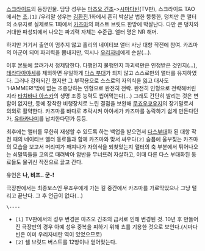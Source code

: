 [스크라이드](%EC%8A%A4%ED%81%AC%EB%9D%BC%EC%9D%B4%EB%93%9C.md)의 등장인물. 담당 성우는
[마츠오 긴조](%EB%A7%88%EC%B8%A0%EC%98%A4%20%EA%B8%B4%EC%A1%B0.md)->[시마다빈](%EC%8B%9C%EB%A7%88%EB%8B%A4%20%EB%B9%88.md)(TV판), 스크라이드 TAO에서는
[쵸](%EC%B5%B8.md).`[1]` /우리말 성우는
[김환진](%EA%B9%80%ED%99%98%EC%A7%84.md).1화에서 흔히 박살날 법한 뚱뚱한, 덩치만 큰 앨터의 소유자로
실제로도 1화에서 [카즈마](%EC%B9%B4%EC%A6%88%EB%A7%88.md)의 퍼스트 브릿드 한방에 박살난다. 다만 큰 덩치와
거대한 파성퇴에서 나오는 파괴력 자체는 수준급. 앨터 명은 NR 해머.

하지만 거기서 출연이 멈추지 않고 홀리의 네이티브 앨터 사냥 대항 작전에 참여. 카즈마의 아군이 되어 파괴력을 뽐내지만, 역시나
[우리자네](%EC%9A%B0%EB%A6%AC%EC%9E%90%EB%84%A4.md)에게 순살(...).

이후 본토에 끌려가서 정제당한다. 다행인지 불행인지 파괴력만은 인정받은 것인지(...), [테라다아야세](%ED%85%8C%EB%9D%BC%EB%8B%A4%20%EC%95%84%EC%95%BC%EC%84%B8.md)를 제외하면
유일하게 [다스 부대](%EB%8B%A4%EC%8A%A4%20%EB%B6%80%EB%8C%80.md)가 되지 않고 스스로만의 앨터를
유지하였다. 그러나 강화되긴 했지만 그 부작용으로 스스로의 자의식을 잃고 대사도 'HAMMER!'밖에 없는 조종당하는 인형으로 완전히 전락.
완전히 인형으로 전락해버린지라 [타치바나 아스카](%ED%83%80%EC%B9%98%EB%B0%94%EB%82%98%20%EC%95%84%EC%8A%A4%EC%B9%B4.md)의 생명 조종 능력도 씹어먹는다(...) 그래도 간단히 발리는 것은 변함이 없지만, 등에 장착한
비행장치로 느린 결점을 보완해 [무죠우쿄우지](%EB%AC%B4%EC%A3%A0%EC%9A%B0%20%EC%BF%84%EC%9A%B0%EC%A7%80.md)의 장기말로서
의외로 활약한다. 카즈마를 바다로 추락시켜 아야세가 카즈마를 농락하기 쉽게 만든다던가, [유타카나미](%EC%9C%A0%ED%83%80%20%EC%B9%B4%EB%82%98%EB%AF%B8.md)를 납치한다던가 등등.

최후에는 앨터를 무한히 재생할 수 있도록 하는 백업을 받으면서 [다스부대](%EB%8B%A4%EC%8A%A4%20%EB%B6%80%EB%8C%80.md)화 된 대항 작전 때의 네이티브 앨터 동료들과 함께
카즈마와 맞서 싸우다`[2]` 슬픔에 울부짖는 카즈마의 모습을 보고서 머리띠가 깨져나가 자의식을 되찾았는지 앨터의 축 부분에서 튀어나오는
쇠말뚝들을 고의로 때려박아 암반을 무너뜨려 자살하고, 이때 다른 다스 부대화된 동료들도 물귀신 작전으로 끌고 간다.

유언은 **나, 비프.. 군-!**

극장판에서는 최종보스인 무죠우에게 가는 길 중간에서 카즈마를 가로막았으나 그냥 털리고 끝난다. 그 후 언급이 없다(…)

`\----`

  * `[1]` TV판에서의 성우 변경은 마츠오 긴조의 급서로 인해 변경된 것. 10년 후 만들어진 극장판의 경우 아예 성우 중복을 피하기 위해 쵸를 기용한 것으로 보인다.(시마다 빈은 이미 우리자네란 역이 있었으므로)
  * `[2]` 쉘 브릿드 버스트를 12방이나 얻어맞는다.

